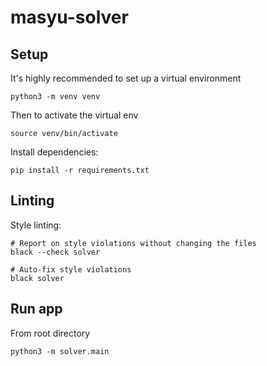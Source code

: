 # masyu-solver

## Setup

It's highly recommended to set up a virtual environment

```
python3 -m venv venv
```

Then to activate the virtual env

```
source venv/bin/activate
```

Install dependencies:

```
pip install -r requirements.txt
```

## Linting

Style linting:

```
# Report on style violations without changing the files
black --check solver

# Auto-fix style violations
black solver
```

## Run app

From root directory

```
python3 -m solver.main
```
